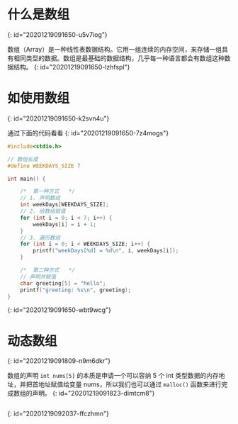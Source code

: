 # 什么是数组
{: id="20201219091650-u5v7iog"}

数组（Array）是一种线性表数据结构。它用一组连续的内存空间，来存储一组具有相同类型的数据。数组是最基础的数据结构，几乎每一种语言都会有数组这种数据结构。
{: id="20201219091650-lzhfspl"}

# 如使用数组
{: id="20201219091650-k2svn4u"}

通过下面的代码看看
{: id="20201219091650-7z4mogs"}

```c
#include<stdio.h>

// 数组长度
#define WEEKDAYS_SIZE 7

int main() {

    /*  第一种方式   */
    // 1. 声明数组
    int weekDays[WEEKDAYS_SIZE];
    // 2. 给数组赋值
    for (int i = 0; i < 7; i++) {
        weekDays[i] = i + 1;
    }
    // 3. 遍历数组
    for (int i = 0; i < WEEKDAYS_SIZE; i++) {
        printf("weekDays[%d] = %d\n", i, weekDays[i]);
    }

    /*  第二种方式   */
    // 声明并赋值
    char greeting[5] = "hello";
    printf("greeting: %s\n", greeting);
}

```
{: id="20201219091650-wbt9wcg"}

# 动态数组
{: id="20201219091809-n9m6dkr"}

数组的声明 `int nums[5]` 的本质是申请一个可以容纳 5 个 int 类型数据的内存地址，并把首地址赋值给变量 nums，所以我们也可以通过 `malloc()` 函数来进行完成数组的声明。
{: id="20201219091823-dimtcm8"}

```c

```
{: id="20201219092037-ffczhmn"}

